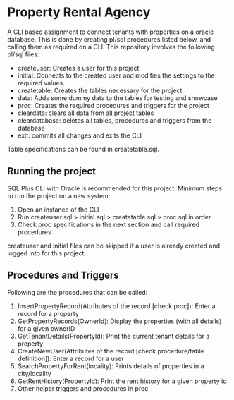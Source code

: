 # Property Rental Agency
A CLI based assignment to connect tenants with properties on a oracle database. This is done by creating pl/sql procedures listed below, and calling them as required on a CLI. This repository involves the following pl/sql files:

- createuser: Creates a user for this project
- initial: Connects to the created user and modifies the settings to the required values.
- createtable: Creates the tables necessary for the project
- data: Adds some dummy data to the tables for testing and showcase
- proc: Creates the required procedures and triggers for the project
- cleardata: clears all data from all project tables
- cleardatabase: deletes all tables, procedures and triggers from the database
- exit: commits all changes and exits the CLI

Table specifications can be found in createtable.sql. 
  
## Running the project
SQL Plus CLI with Oracle is recommended for this project. Minimum steps to run the project on a new system: 

1. Open an instance of the CLI
2. Run createuser.sql > initial.sql > createtable.sql > proc.sql in order
3. Check proc specifications in the next section and call required procedures

createuser and initial files can be skipped if a user is already created and logged into for this project.

## Procedures and Triggers
Following are the procedures that can be called:

1. InsertPropertyRecord(Attributes of the record [check proc]): Enter a record for a property
2. GetPropertyRecords(OwnerId): Display the properties (with all details) for a given ownerID
3. GetTenantDetails(PropertyId): Print the current tenant details for a property
4. CreateNewUser(Attributes of the record [check procedure/table definition]): Enter a record for a user
5. SearchPropertyForRent(locality): Prints details of properties in a city/locality
6. GetRentHistory(PropertyId): Print the rent history for a given property id
7. Other helper triggers and procedures in proc
